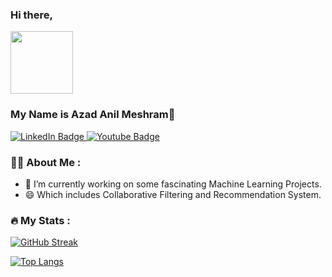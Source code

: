 ### Hi there,
<div id="header" align="left">
  <img src="https://media.giphy.com/media/M9gbBd9nbDrOTu1Mqx/giphy.gif" width="100"/>
</div>


### My Name is Azad Anil Meshram👋


<div id="badges">
  <a href="https://www.linkedin.com/in/azad-meshram-7846b4212/">
    <img src="https://img.shields.io/badge/LinkedIn-blue?style=for-the-badge&logo=linkedin&logoColor=white" alt="LinkedIn Badge"/>
  </a>
  <a href="https://www.youtube.com/@azadmeshram/featured">
    <img src="https://img.shields.io/badge/YouTube-red?style=for-the-badge&logo=youtube&logoColor=white" alt="Youtube Badge"/>
  </a>
</div>
<img src="https://komarev.com/ghpvc/?username=Azad-Me&style=flat-square&color=blue" alt=""/>



### :technologist: About Me :
- 🔭 I’m currently working on some fascinating Machine Learning Projects.
- 😄 Which includes Collaborative Filtering and Recommendation System.



### :fire: My Stats :

[![GitHub Streak](http://github-readme-streak-stats.herokuapp.com?user=Azad-Me&theme=dark&background=000000)](https://git.io/streak-stats)

[![Top Langs](https://github-readme-stats.vercel.app/api/top-langs/?username=Azad-Me&layout=compact&theme=vision-friendly-dark)](https://github.com/anuraghazra/github-readme-stats)
